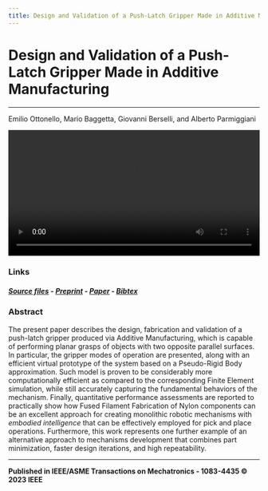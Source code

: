 ```yaml
---
title: Design and Validation of a Push-Latch Gripper Made in Additive Manufacturing
---
```


# Design and Validation of a Push-Latch Gripper Made in Additive Manufacturing

<hr style="height:1px"> 

Emilio Ottonello, Mario Baggetta, Giovanni Berselli, and Alberto Parmiggiani

<video width=100% src=".media/demo_pick_and_place.mp4" controls title="PLG"></video>

### Links

##### [Source files](https://github.com/made-iit/plg/tree/main/hardware) - [Preprint](https://github.com/made-iit/plg/raw/main/media/preprint_push-latch.pdf) - [Paper](https://ieeexplore.ieee.org/document/10145474) - [Bibtex](https://github.com/made-iit/plg/raw/main/media/bibtex.bib)

### Abstract

The present paper describes the design, fabrication and validation of a push-latch gripper produced via Additive Manufacturing, which is capable of performing planar grasps of objects with two opposite parallel  surfaces. In particular, the gripper modes of operation are presented, along with an efficient virtual prototype of the system based on a Pseudo-Rigid Body approximation. Such model is proven to be considerably more computationally efficient as compared to the corresponding Finite Element simulation, while still accurately capturing the fundamental behaviors of the mechanism. Finally, quantitative performance assessments are reported to practically show how Fused Filament Fabrication of Nylon components can be an excellent approach for creating monolithic robotic mechanisms with *embodied intelligence* that can be effectively employed for pick and place operations. Furthermore, this work represents one further example of an alternative approach to  mechanisms development that combines part minimization, faster design iterations, and high repeatability.

<hr style="height:1px"> 

**Published in IEEE/ASME Transactions on Mechatronics - 1083-4435 © 2023 IEEE**
